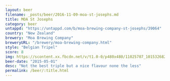 ```yaml
---
layout: beer
filename: _posts/beer/2016-11-09-moa-st-josephs.md
title: MOA St Josephs
category: beer
untappd: "https://untappd.com/b/moa-brewing-company-st-josephs/39064"
country: "New Zealand"
brewery: "Moa Brewing Company"
breweryURL: "/brewery/moa-brewing-company.html"
style: "Belgian Tripel"
score: 8
img: https://scontent.xx.fbcdn.net/v/t1.0-0/p480x480/11025707_10153268294958745_151299719186905005_n.jpg?_nc_cat=105&_nc_ht=scontent.xx&oh=c608762c7cff9fece3e1449bdf8504bb&oe=5CB11D6D
beer-date: "2015-05-01"
desc: "Not the best triple but a nice flavour none the less"
permalink: /beer/:title.html
---
```


